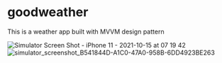 # goodweather
This is a weather app built with MVVM design pattern

![Simulator Screen Shot - iPhone 11 - 2021-10-15 at 07 19 42](https://user-images.githubusercontent.com/78941775/137441317-dc203a47-4cee-44f6-b0fe-8edd676d3363.png)
![simulator_screenshot_B541844D-A1C0-47A0-958B-6DD4923BE263](https://user-images.githubusercontent.com/78941775/137441343-35746988-4a45-4f9a-90b1-853c2b918f55.png)
